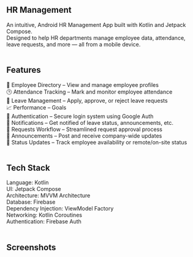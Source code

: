 ## HR Management</br>
An intuitive, Android HR Management App built with Kotlin and Jetpack Compose.</br>
Designed to help HR departments manage employee data, attendance, leave requests, and more — all from a mobile device.</br></br>

## Features</br>
👥 Employee Directory – View and manage employee profiles</br>
🕒 Attendance Tracking – Mark and monitor employee attendance</br>
📅 Leave Management – Apply, approve, or reject leave requests</br>
📈 Performance – Goals</br>
🔐 Authentication – Secure login system using Google Auth</br>
📲 Notifications – Get notified of leave status, announcements, etc.</br>
🔄 Requests Workflow – Streamlined request approval process</br>
📢 Announcements – Post and receive company-wide updates</br>
📶 Status Updates – Track employee availability or remote/on-site status</br></br>

## Tech Stack</br>
Language: Kotlin</br>
UI: Jetpack Compose</br>
Architecture: MVVM Architecture</br>
Database: Firebase</br>
Dependency Injection: ViewModel Factory</br>
Networking: Kotlin Coroutines</br>
Authentication: Firebase Auth</br></br>

## Screenshots</br>

